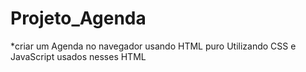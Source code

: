  # Projeto_Agenda
*criar um Agenda  no navegador  usando HTML puro
Utilizando   CSS e JavaScript usados nesses HTML 